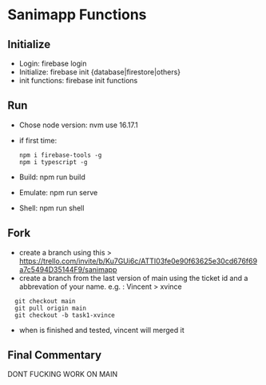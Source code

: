 ﻿# Sanimapp Functions

## Initialize

- Login: firebase login
- Initialize: firebase init {database|firestore|others}
- init functions: firebase init functions

## Run

- Chose node version: nvm use 16.17.1
- if first time: 
  ```
  npm i firebase-tools -g
  npm i typescript -g
  ```
  
- Build: npm run build
- Emulate: npm run serve
- Shell: npm run shell

## Fork
- create a branch using this > https://trello.com/invite/b/Ku7GUi6c/ATTI03fe0e90f63625e30cd676f69a7c5494D35144F9/sanimapp
- create a branch from the last version of main using the ticket id and a abbrevation of your name. e.g. : Vincent > xvince
```
  git checkout main
  git pull origin main 
  git checkout -b task1-xvince
```
- when is finished and tested, vincent will merged it

## Final Commentary

DONT FUCKING WORK ON MAIN 

